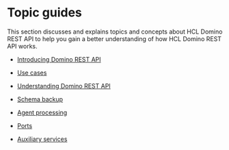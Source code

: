# Topic guides

<!--8<-- "feedback.md"-->

This section discusses and explains topics and concepts about HCL Domino REST API to help you gain a better understanding of how HCL Domino REST API works.

- [Introducing Domino REST API](introducingrestapi.md)

- [Use cases](usecases.md)

- [Understanding Domino REST API](understanding.md)

- [Schema backup](schemabackup.md)

- [Agent processing](agents.md)

- [Ports](configuringPorts.md)

- [Auxiliary services](auxiliary/index.md)


<!--
- [Schema and scopes](schemascope.md)
- [How HCL Domino REST API works](howkeepworks.md)
- [Form modes](formmodes.md)
- [Domino REST API is different](keepdifference.md)
- [HCL Domino REST API flows](keepFlows.md)
- [Factories and caches](KeepFactory-and-caches.md)
- [Architectural decisions](architecture.md)
- [Planning your application](planning.md)
- [Barbican](barbican.md)
- [EventBus](eventbus.md)
- [HTTP handler](httpHandler.md)
- [DominoJNX](dominojnx.md)
- [Domino REST API and Proxy](keepasproxy.md)
- [Reserved Form mode names](../references/usingdominorestapi/modenames.md)
- [Web world - a primer](notesprimer.md)-->

